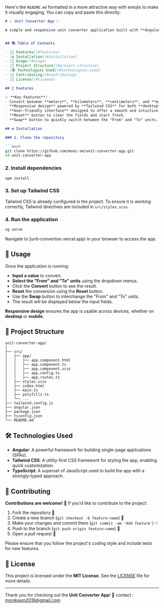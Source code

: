Here's the `README.md` formatted in a more attractive way with emojis to make it visually engaging. You can copy and paste this directly:

```markdown
# ✨ Unit Converter App ✨

A simple and responsive unit converter application built with **Angular** and styled using **Tailwind CSS**. This app allows users to easily convert between different units of length, including **meters**, **kilometers**, **centimeters**, and **millimeters**.


## 📚 Table of Contents

- [🌟 Features](#features)
- [⚙️ Installation](#installation)
- [🚀 Usage](#usage)
- [📂 Project Structure](#project-structure)
- [🛠️ Technologies Used](#technologies-used)
- [🤝 Contributing](#contributing)
- [📜 License](#license)

## 🌟 Features

✨ **Key Features**:
- Convert between **meters**, **kilometers**, **centimeters**, and **millimeters** with ease.
- **Responsive design** powered by **Tailwind CSS** for both **desktop** and **mobile** devices.
- **User-friendly interface** designed to offer a smooth and intuitive experience.
- **Reset** button to clear the fields and start fresh.
- **Swap** button to quickly switch between the "From" and "To" units.

## ⚙️ Installation

### 1. Clone the repository

```bash
git clone https://github.com/moni-sm/unit-converter-app.git
cd unit-converter-app
```

### 2. Install dependencies

```bash
npm install
```

### 3. Set up Tailwind CSS

Tailwind CSS is already configured in the project. To ensure it is working correctly, Tailwind directives are included in `src/styles.scss`.

### 4. Run the application

```bash
ng serve
```

Navigate to [unit-convertion.vercel.app) in your browser to access the app.

## 🚀 Usage

Once the application is running:

- **Input a value** to convert.
- **Select the "From" and "To" units** using the dropdown menus.
- Click the **Convert** button to see the result.
- **Reset** the conversion using the **Reset** button.
- Use the **Swap** button to interchange the "From" and "To" units.
- The result will be displayed below the input fields.

**Responsive design** ensures the app is usable across devices, whether on **desktop** or **mobile**.

## 📂 Project Structure

```plaintext
unit-converter-app/
│
├── src/
│   ├── app/
│   │   ├── app.component.html
│   │   ├── app.component.ts
│   │   ├── app.component.scss
│   │   ├── app.config.ts
│   │   ├── app.routes.ts
│   ├── styles.scss
│   ├── index.html
│   ├── main.ts
│   ├── polyfills.ts
│   └── ...
├── tailwind.config.js
├── angular.json
├── package.json
├── tsconfig.json
└── README.md
```

## 🛠️ Technologies Used

- **Angular**: A powerful framework for building single-page applications (SPAs).
- **Tailwind CSS**: A utility-first CSS framework for styling the app, enabling quick customization.
- **TypeScript**: A superset of JavaScript used to build the app with a strongly-typed approach.

## 🤝 Contributing

**Contributions are welcome!** 🎉 If you'd like to contribute to the project:

1. Fork the repository 🍴
2. Create a new branch (`git checkout -b feature-name`) 🌱
3. Make your changes and commit them (`git commit -am 'Add feature'`) ✨
4. Push to the branch (`git push origin feature-name`) 🚀
5. Open a pull request 💌

Please ensure that you follow the project's coding style and include tests for new features.

## 📜 License

This project is licensed under the **MIT License**. See the [LICENSE](LICENSE) file for more details.

---

Thank you for checking out the **Unit Converter App**! 🙌
contact : monikasm2019@gmail.com

